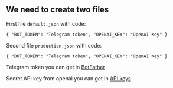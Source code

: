 ## We need to create two files

First file `default.json` with code:

`{
    "BOT_TOKEN": "Telegram token",
    "OPENAI_KEY": "OpenAI Key"
}`

Second file `production.json` with code:

`{
    "BOT_TOKEN": "Telegram token",
    "OPENAI_KEY": "OpenAI Key"
}`



Telegram token you can get in [BotFather](https://t.me/BotFather)

Secret API key from openai you can get in [API keys](https://platform.openai.com/account/api-keys)

